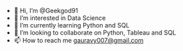 - 👋 Hi, I’m @Geekgod91
- 👀 I’m interested in Data Science
- 🌱 I’m currently learning Python and SQL
- 💞️ I’m looking to collaborate on Python, Tableau and SQL
- 📫 How to reach me gauravy007@gmail.com

<!---
Geekgod91/Geekgod91 is a ✨ special ✨ repository because its `README.md` (this file) appears on your GitHub profile.
You can click the Preview link to take a look at your changes.
--->
